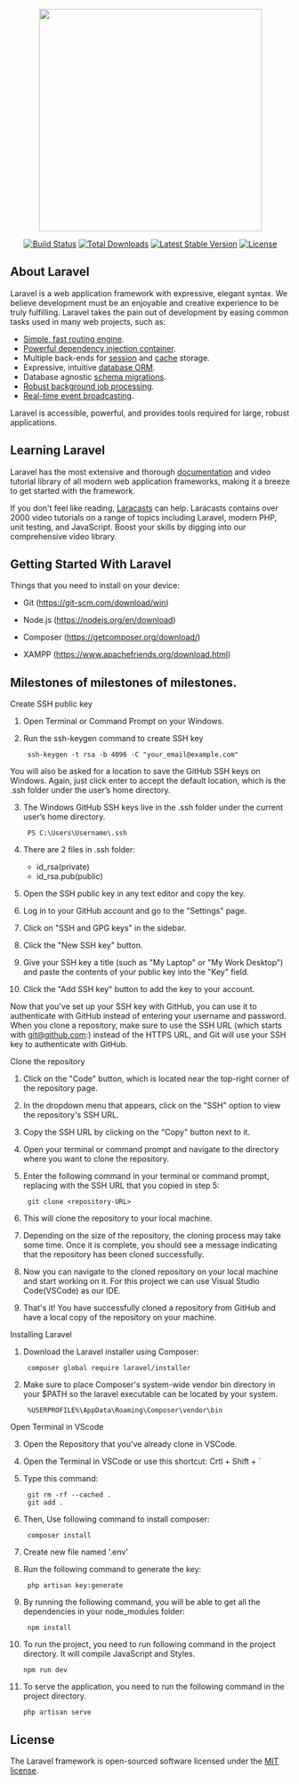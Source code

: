 <p align="center"><a href="https://laravel.com" target="_blank"><img src="https://raw.githubusercontent.com/laravel/art/master/logo-lockup/5%20SVG/2%20CMYK/1%20Full%20Color/laravel-logolockup-cmyk-red.svg" width="400"></a></p>

<p align="center">
<a href="https://travis-ci.org/laravel/framework"><img src="https://travis-ci.org/laravel/framework.svg" alt="Build Status"></a>
<a href="https://packagist.org/packages/laravel/framework"><img src="https://img.shields.io/packagist/dt/laravel/framework" alt="Total Downloads"></a>
<a href="https://packagist.org/packages/laravel/framework"><img src="https://img.shields.io/packagist/v/laravel/framework" alt="Latest Stable Version"></a>
<a href="https://packagist.org/packages/laravel/framework"><img src="https://img.shields.io/packagist/l/laravel/framework" alt="License"></a>
</p>

## About Laravel

Laravel is a web application framework with expressive, elegant syntax. We believe development must be an enjoyable and creative experience to be truly fulfilling. Laravel takes the pain out of development by easing common tasks used in many web projects, such as:

- [Simple, fast routing engine](https://laravel.com/docs/routing).
- [Powerful dependency injection container](https://laravel.com/docs/container).
- Multiple back-ends for [session](https://laravel.com/docs/session) and [cache](https://laravel.com/docs/cache) storage.
- Expressive, intuitive [database ORM](https://laravel.com/docs/eloquent).
- Database agnostic [schema migrations](https://laravel.com/docs/migrations).
- [Robust background job processing](https://laravel.com/docs/queues).
- [Real-time event broadcasting](https://laravel.com/docs/broadcasting).

Laravel is accessible, powerful, and provides tools required for large, robust applications.

## Learning Laravel

Laravel has the most extensive and thorough [documentation](https://laravel.com/docs) and video tutorial library of all modern web application frameworks, making it a breeze to get started with the framework.

If you don't feel like reading, [Laracasts](https://laracasts.com) can help. Laracasts contains over 2000 video tutorials on a range of topics including Laravel, modern PHP, unit testing, and JavaScript. Boost your skills by digging into our comprehensive video library.

## Getting Started With Laravel

Things that you need to install on your device:

- Git
    (https://git-scm.com/download/win)

- Node.js
    (https://nodejs.org/en/download)

- Composer
    (https://getcomposer.org/download/)

- XAMPP 
    (https://www.apachefriends.org/download.html)


## Milestones of milestones of milestones.

Create SSH public key
1. Open Terminal or Command Prompt on your Windows.
2. Run the ssh-keygen command to create SSH key

        ssh-keygen -t rsa -b 4096 -C "your_email@example.com"

You will also be asked for a location to save the GitHub SSH keys on Windows. Again, just click enter to accept the default location, which is the .ssh folder under the user’s home directory.

3. The Windows GitHub SSH keys live in the .ssh folder under the current user’s home directory.

        PS C:\Users\Username\.ssh

4. There are 2 files in .ssh folder:
    - id_rsa(private)
    - id_rsa.pub(public)

5. Open the SSH public key in any text editor and copy the key.

6. Log in to your GitHub account and go to the "Settings" page.
7. Click on "SSH and GPG keys" in the sidebar.
8. Click the "New SSH key" button.
9. Give your SSH key a title (such as "My Laptop" or "My Work Desktop") and paste the contents of your public key into the "Key" field.
10. Click the "Add SSH key" button to add the key to your account.

Now that you've set up your SSH key with GitHub, you can use it to authenticate with GitHub instead of entering your username and password. When you clone a repository, make sure to use the SSH URL (which starts with git@github.com:) instead of the HTTPS URL, and Git will use your SSH key to authenticate with GitHub.


Clone the repository

1. Click on the "Code" button, which is located near the top-right corner of the repository page.
2. In the dropdown menu that appears, click on the "SSH" option to view the repository's SSH URL.
3. Copy the SSH URL by clicking on the "Copy" button next to it.
4. Open your terminal or command prompt and navigate to the directory where you want to clone the repository.
5. Enter the following command in your terminal or command prompt, replacing <repository-URL> with the SSH URL that you copied in step 5:

		git clone <repository-URL>

6. This will clone the repository to your local machine.
7. Depending on the size of the repository, the cloning process may take some time. Once it is complete, you should see a message indicating that the repository has been cloned successfully.
8. Now you can navigate to the cloned repository on your local machine and start working on it. For this project we can use Visual Studio Code(VSCode) as our IDE.
9. That's it! You have successfully cloned a repository from GitHub and have a local copy of the repository on your machine.

Installing Laravel

1. Download the Laravel installer using Composer:

        composer global require laravel/installer

2. Make sure to place Composer's system-wide vendor bin directory in your $PATH so the laravel executable can be located by your system. 

        %USERPROFILE%\AppData\Roaming\Composer\vendor\bin

Open Terminal in VScode

3. Open the Repository that you've already clone in VSCode.
4. Open the Terminal in VSCode or use this shortcut:
        Crtl + Shift + ` 
5. Type this command:

        git rm -rf --cached .
        git add .

6. Then, Use following command to install composer:
        
        composer install

7. Create new file named '.env'
8. Run the following command to generate the key:

        php artisan key:generate

9. By running the following command, you will be able to get all the dependencies in your node_modules folder:

        npm install

10. To run the project, you need to run following command in the project directory. It will compile JavaScript and Styles.

        npm run dev

11. To serve the application, you need to run the following command in the project directory.

        php artisan serve


## License

The Laravel framework is open-sourced software licensed under the [MIT license](https://opensource.org/licenses/MIT).
